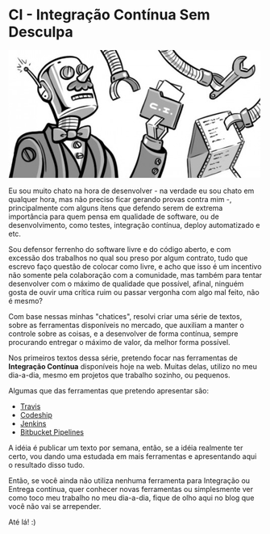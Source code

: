 # CI - Integração Contínua Sem Desculpa

![Robô de CI](capitulo-1/assets/robo.jpg)

Eu sou muito chato na hora de desenvolver - na verdade eu sou chato em qualquer hora, mas não preciso
ficar gerando provas contra mim -, principalmente com alguns ítens que defendo serem de extrema
importância para quem pensa em qualidade de software, ou de desenvolvimento, como testes, integração
contínua, deploy automatizado e etc.

Sou defensor ferrenho do software livre e do código aberto, e com excessão dos trabalhos no qual sou
preso por algum contrato, tudo que escrevo faço questão de colocar como livre, e acho que isso é um
incentivo não somente pela colaboração com a comunidade, mas também para tentar desenvolver com o
máximo de qualidade que possível, afinal, ninguém gosta de ouvir uma crítica ruim ou passar vergonha
com algo mal feito, não é mesmo?

Com base nessas minhas "chatices", resolvi criar uma série de textos, sobre as ferramentas disponíveis
no mercado, que auxiliam a manter o controle sobre as coisas, e a desenvolver de forma contínua, sempre
procurando entregar o máximo de valor, da melhor forma possível.

Nos primeiros textos dessa série, pretendo focar nas ferramentas de **Integração Contínua** disponíveis
hoje na web. Muitas delas, utilizo no meu dia-a-dia, mesmo em projetos que trabalho sozinho, ou pequenos.

Algumas que das ferramentas que pretendo apresentar são:

- [Travis](https://travis-ci.org/)
- [Codeship](https://codeship.com/)
- [Jenkins](https://jenkins.io/)
- [Bitbucket Pipelines](https://bitbucket.org/product/features/pipelines)

A idéia é publicar um texto por semana, então, se a idéia realmente ter certo, vou dando uma estudada
em mais ferramentas e apresentando aqui o resultado disso tudo.

Então, se você ainda não utiliza nenhuma ferramenta para Integração ou Entrega contínua, quer conhecer
novas ferramentas ou simplesmente ver como toco meu trabalho no meu dia-a-dia, fique de olho aqui no blog
que você não vai se arrepender.

Até lá! :)